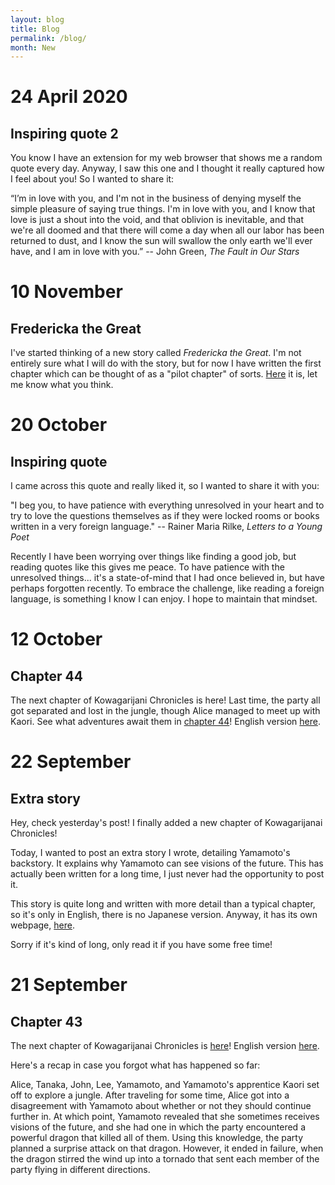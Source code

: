 ```yaml
---
layout: blog
title: Blog
permalink: /blog/
month: New
---
```

# 24 April 2020
## Inspiring quote 2

You know I have an extension for my web browser that shows me a random quote every day. Anyway, I saw this one and I thought it really captured how I feel about you! So I wanted to share it:

“I’m in love with you, and I'm not in the business of denying myself the simple pleasure of saying true things. I'm in love with you, and I know that love is just a shout into the void, and that oblivion is inevitable, and that we're all doomed and that there will come a day when all our labor has been returned to dust, and I know the sun will swallow the only earth we'll ever have, and I am in love with you.” -- John Green, _The Fault in Our Stars_

# 10 November
## Fredericka the Great

I've started thinking of a new story called _Fredericka the Great_. I'm not entirely sure what I will do with the story, but for now I have written the first chapter which can be thought of as a "pilot chapter" of sorts. [Here](/fredericka_the_great/) it is, let me know what you think.

# 20 October
## Inspiring quote

I came across this quote and really liked it, so I wanted to share it with you:

"I beg you, to have patience with everything unresolved in your heart and to try to love the questions themselves as if they were locked rooms or books written in a very foreign language." -- Rainer Maria Rilke, _Letters to a Young Poet_

Recently I have been worrying over things like finding a good job, but reading quotes like this gives me peace. To have patience with the unresolved things... it's a state-of-mind that I had once believed in, but have perhaps forgotten recently. To embrace the challenge, like reading a foreign language, is something I know I can enjoy. I hope to maintain that mindset.

# 12 October
## Chapter 44

The next chapter of Kowagarijani Chronicles is here! Last time, the party all got separated and lost in the jungle, though Alice managed to meet up with Kaori. See what adventures await them in [chapter 44](/story#４４章)! English version [here](/english_story#chapter-44).

# 22 September
## Extra story

Hey, check yesterday's post! I finally added a new chapter of Kowagarijanai Chronicles!

Today, I wanted to post an extra story I wrote, detailing Yamamoto's backstory. It explains why Yamamoto can see visions of the future. This has actually been written for a long time, I just never had the opportunity to post it.

This story is quite long and written with more detail than a typical chapter, so it's only in English, there is no Japanese version. Anyway, it has its own webpage, [here](/extra_story).

Sorry if it's kind of long, only read it if you have some free time!

# 21 September
## Chapter 43

The next chapter of Kowagarijanai Chronicles is [here](/story#４３章)! English version [here](/english_story#chapter-43).

Here's a recap in case you forgot what has happened so far:

Alice, Tanaka, John, Lee, Yamamoto, and Yamamoto's apprentice Kaori set off to explore a jungle. After traveling for some time, Alice got into a disagreement with Yamamoto about whether or not they should continue further in. At which point, Yamamoto revealed that she sometimes receives visions of the future, and she had one in which the party encountered a powerful dragon that killed all of them. Using this knowledge, the party planned a surprise attack on that dragon. However, it ended in failure, when the dragon stirred the wind up into a tornado that sent each member of the party flying in different directions.

